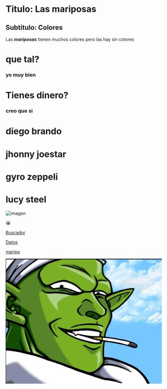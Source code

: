 # Titulo: Las mariposas

## Subtitulo: Colores

Las ***mariposas*** tienen muchos colores pero las hay sin colores


# que tal?

### yo muy bien

# Tienes dinero?

### creo que si

# diego brando

# jhonny joestar

# gyro zeppeli

# lucy steel 

![imagen](https://media.tenor.com/QhzrCqFcVsoAAAAM/trying-not-to-laugh.gif)

:sob:

[Buscador](http://www.google.com)

[Datos](datos.txt)

[maripo](imagenes/mariposa.txt)

![piccolo](imagenes/piccolo.png)